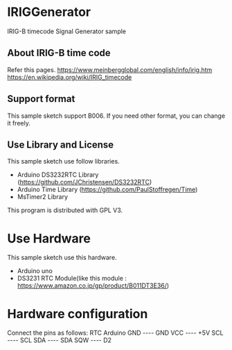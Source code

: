 # IRIGGenerator
IRIG-B timecode Signal Generator sample

## About IRIG-B time code
Refer this pages.
https://www.meinbergglobal.com/english/info/irig.htm
https://en.wikipedia.org/wiki/IRIG_timecode

## Support format
This sample sketch support B006. If you need other format, you can change it freely.

## Use Library and License
This sample sketch use follow libraries.
* Arduino DS3232RTC Library (https://github.com/JChristensen/DS3232RTC)
* Arduino Time Library (https://github.com/PaulStoffregen/Time)
* MsTimer2 Library

This program is distributed with GPL V3.

# Use Hardware
This sample sketch use this hardware.
* Arduino uno
* DS3231 RTC Module(like this module : https://www.amazon.co.jp/gp/product/B011DT3E36/)

# Hardware configuration
Connect the pins as follows:
 RTC          Arduino
 GND    ----  GND
 VCC    ----  +5V
 SCL    ----  SCL
 SDA    ----  SDA
 SQW    ----  D2
 
 
